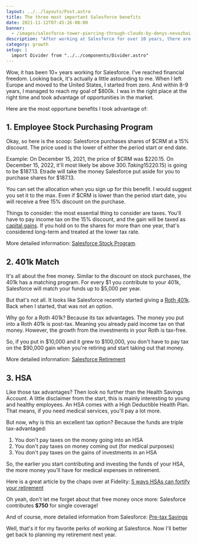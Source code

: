 ```yaml
---
layout: ../../layouts/Post.astro
title: The three most important Salesforce benefits
date: 2021-11-12T07:45:26-08:00
banner:
  - /images/salesforce-tower-piercing-through-clouds-by-denys-nevozhai-on-unsplash.jpg
description: "After working at Salesforce for over 10 years, there are three benefits that stand out. If your goal is financial freedom, check these out, they might get you there just a little bit faster ..."
category: growth
setup: |
  import Divider from "../../components/Divider.astro"
---
```


Wow, it has been 10+ years working for Salesforce. I've reached financial freedom. Looking back, it's actually a little astounding to me. When I left Europe and moved to the United States, I started from zero. And within 8-9 years, I managed to reach my goal of $800k. I was in the right place at the right time and took advantage of opportunities in the market.

Here are the most opportune benefits I took advantage of:

## 1. Employee Stock Purchasing Program

Okay, so here is the scoop: Salesforce purchases shares of $CRM at a 15% discount. The price used is the lower of either the period start or end date.

Example: On December 15, 2021, the price of $CRM was $220.15. On December 15, 2022, it'll most likely be above $300. Taking 15% of the lower ($220.15) is going to be $187.13. Etrade will take the money Salesforce put aside for you to purchase shares for $187.13.

You can set the allocation when you sign up for this benefit. I would suggest you set it to the max. Even if $CRM is lower than the period start date, you will receive a free 15% discount on the purchase.

Things to consider: the most essential thing to consider are taxes. You'll have to pay income tax on the 15% discount, and the gain will be taxed as [capital gains](https://www.investopedia.com/terms/c/capitalgain.asp). If you hold on to the shares for more than one year, that's considered long-term and treated at the lower tax rate.

More detailed information: [Salesforce Stock Program](https://salesforcebenefits.com/us/stock-program.html).

## 2. 401k Match

It's all about the free money. Similar to the discount on stock purchases, the 401k has a matching program. For every $1 you contribute to your 401k, Salesforce will match your funds up to $5,000 per year.

But that's not all. It looks like Salesforce recently started giving a [Roth 401k](https://www.investopedia.com/articles/retirement/05/introroth401k.asp). Back when I started, that was not an option.

Why go for a Roth 401k? Because its tax advantages. The money you put into a Roth 401k is post-tax. Meaning you already paid income tax on that money. However, the growth from the investments in your Roth is tax-free.

So, if you put in $10,000 and it grew to $100,000, you don't have to pay tax on the $90,000 gain when you're retiring and start taking out that money.

More detailed information: [Salesforce Retirement](https://salesforcebenefits.com/us/retirement.html)

## 3. HSA

Like those tax advantages? Then look no further than the Health Savings Account. A little disclaimer from the start, this is mainly interesting to young and healthy employees. An HSA comes with a High Deductible Health Plan. That means, if you need medical services, you'll pay a lot more.

But now, why is this an excellent tax option? Because the funds are triple tax-advantaged:

1. You don't pay taxes on the money going into an HSA
2. You don't pay taxes on money coming out (for medical purposes)
3. You don't pay taxes on the gains of investments in an HSA

So, the earlier you start contributing and investing the funds of your HSA, the more money you'll have for medical expenses in retirement.

Here is a great article by the chaps over at Fidelity: [5 ways HSAs can fortify your retirement](https://www.fidelity.com/viewpoints/wealth-management/hsas-and-your-retirement)

Oh yeah, don't let me forget about that free money once more: Salesforce contributes **$750** for single coverage!

And of course, more detailed information from Salesforce: [Pre-tax Savings](https://salesforcebenefits.com/us/pre-tax-savings.html)

<Divider />

Well, that's it for my favorite perks of working at Salesforce. Now I'll better get back to planning my retirement next year.
